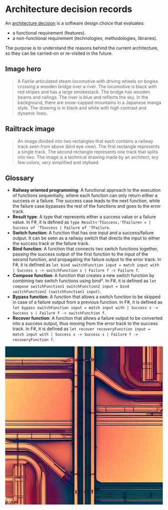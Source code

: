 # Architecture decision records

An [architecture
decision](https://cloud.google.com/architecture/architecture-decision-records)
is a software design choice that evaluates:

-   a functional requirement (features).
-   a non-functional requirement (technologies, methodologies, libraries).

The purpose is to understand the reasons behind the current architecture, so
they can be carried-on or re-visited in the future.

## Image hero

> A Fairlie articulated steam locomotive with driving wheels on bogies
> crossing a wooden bridge over a river. The locomotive is black with red
> stripes and has a large smokestack. The bridge has wooden beams and
> railings. The river is blue and reflects the sky. In the background,
> there are snow-capped mountains in a Japanese manga style. The drawing
> is in black and white with high contrast and dynamic lines.

## Railtrack image

> An image divided into two rectangles that each contains a railway track
> seen from above (bird eye view). The first rectangle represents a
> single track. The second rectangle represents one track that splits
> into two. The image is a technical drawing made by an architect, ery
> few colors, very simplified and stylised.

## Glossary

-   **Railway oriented programming**: A functional approach to the
    execution of functions sequentially, where each function can only
    return either a success or a failure. The success case leads to the
    next function, while the failure case bypasses the rest of the
    functions and goes to the error track.
-   **Result type**: A type that represents either a success value or a
    failure value. In F#, it is defined as `type Result<'TSuccess,'TFailure> = | Success of 'TSuccess | Failure of 'TFailure`.
-   **Switch function**: A function that has one input and a
    success/failure output. It can be seen as a railway switch that directs
    the input to either the success track or the failure track.
-   **Bind function**: A function that connects two switch functions
    together, passing the success output of the first function to the input
    of the second function, and propagating the failure output to the error
    track. In F#, it is defined as `let bind switchFunction input = match input with | Success s -> switchFunction s | Failure f -> Failure f`.
-   **Compose function**: A function that creates a new switch function by
    combining two switch functions using bind². In F#, it is defined as
    `let compose switchFunction1 switchFunction2 input = bind switchFunction2 (switchFunction1 input)`.
-   **Bypass function**: A function that allows a switch function to be
    skipped in case of a failure output from a previous function. In F#, it
    is defined as `let bypass switchFunction input = match input with | Success s -> Success s | Failure f -> switchFunction f`.
-   **Recover function**: A function that allows a failure output to be
    converted into a success output, thus moving from the error track to
    the success track. In F#, it is defined as `let recover recoveryFunction input = match input with | Success s -> Success s | Failure f -> recoveryFunction f`.

![Railtrack](/railtrack-512.jpeg)
